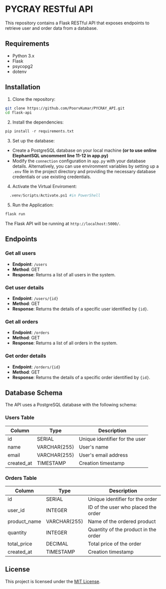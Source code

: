 # PYCRAY RESTful API

This repository contains a Flask RESTful API that exposes endpoints to retrieve user and order data from a database.

## Requirements

- Python 3.x
- Flask
- psycopg2
- dotenv

## Installation

1. Clone the repository:
 ```bash
 git clone https://github.com/PoorvKumar/PYCRAY_API.git
 cd flask-api
``` 
2. Install the dependencies:
```python
pip install -r requirements.txt
```
3. Set up the database:
 - Create a PostgreSQL database on your local machine **(or to use online ElephantSQL uncomment line 11-12 in app.py)**
 - Modify the `connection` configuration in `app.py` with your database details. Alternatively, you can use environment variables by setting up a `.env` file in the project directory and providing the necessary database credentials or use existing credentials.
4. Activate the Virtual Enviroment:
```python
  .venv/Scripts/Activate.ps1 #in PowerShell
```
5. Run the Application:
```python
flask run
```

The Flask API will be running at `http://localhost:5000/`.

## Endpoints

### Get all users

- **Endpoint**: `/users`
- **Method**: GET
- **Response**: Returns a list of all users in the system.

### Get user details

- **Endpoint**: `/users/{id}`
- **Method**: GET
- **Response**: Returns the details of a specific user identified by `{id}`.

### Get all orders

- **Endpoint**: `/orders`
- **Method**: GET
- **Response**: Returns a list of all orders in the system.

### Get order details

- **Endpoint**: `/orders/{id}`
- **Method**: GET
- **Response**: Returns the details of a specific order identified by `{id}`.

## Database Schema

The API uses a PostgreSQL database with the following schema:

### Users Table

| Column       | Type        | Description                   |
|--------------|-------------|-------------------------------|
| id           | SERIAL      | Unique identifier for the user |
| name         | VARCHAR(255) | User's name                   |
| email        | VARCHAR(255) | User's email address          |
| created_at   | TIMESTAMP   | Creation timestamp            |

### Orders Table

| Column       | Type        | Description                             |
|--------------|-------------|-----------------------------------------|
| id           | SERIAL      | Unique identifier for the order          |
| user_id      | INTEGER     | ID of the user who placed the order      |
| product_name | VARCHAR(255) | Name of the ordered product              |
| quantity     | INTEGER     | Quantity of the product in the order     |
| total_price  | DECIMAL     | Total price of the order                 |
| created_at   | TIMESTAMP   | Creation timestamp                      |


## License

This project is licensed under the [MIT License](LICENSE).




